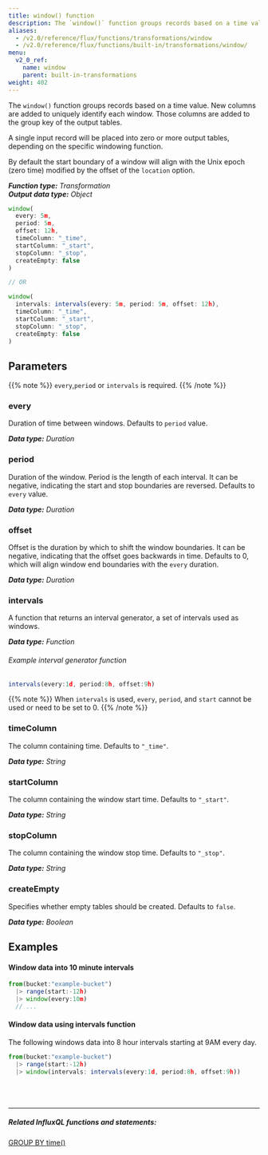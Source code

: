 ```yaml
---
title: window() function
description: The `window()` function groups records based on a time value.
aliases:
  - /v2.0/reference/flux/functions/transformations/window
  - /v2.0/reference/flux/functions/built-in/transformations/window/
menu:
  v2_0_ref:
    name: window
    parent: built-in-transformations
weight: 402
---
```


The `window()` function groups records based on a time value.
New columns are added to uniquely identify each window.
Those columns are added to the group key of the output tables.

A single input record will be placed into zero or more output tables, depending on the specific windowing function.

By default the start boundary of a window will align with the Unix epoch (zero time)
modified by the offset of the `location` option.

_**Function type:** Transformation_  
_**Output data type:** Object_

```js
window(
  every: 5m,
  period: 5m,
  offset: 12h,
  timeColumn: "_time",
  startColumn: "_start",
  stopColumn: "_stop",
  createEmpty: false
)

// OR

window(
  intervals: intervals(every: 5m, period: 5m, offset: 12h),
  timeColumn: "_time",
  startColumn: "_start",
  stopColumn: "_stop",
  createEmpty: false
)
```

## Parameters

{{% note %}}
`every`,`period` or `intervals` is required.
{{% /note %}}

### every
Duration of time between windows.
Defaults to `period` value.

_**Data type:** Duration_

### period
Duration of the window.
Period is the length of each interval.
It can be negative, indicating the start and stop boundaries are reversed.
Defaults to `every` value.

_**Data type:** Duration_

### offset
Offset is the duration by which to shift the window boundaries.
It can be negative, indicating that the offset goes backwards in time.
Defaults to 0, which will align window end boundaries with the `every` duration.

_**Data type:** Duration_

### intervals
A function that returns an interval generator, a set of intervals used as windows.

_**Data type:** Function_

###### Example interval generator function
```js
intervals(every:1d, period:8h, offset:9h)
```

{{% note %}}
When `intervals` is used, `every`, `period`, and `start` cannot be used or need to be set to 0.
{{% /note %}}

### timeColumn
The column containing time.
Defaults to `"_time"`.

_**Data type:** String_

### startColumn
The column containing the window start time.
Defaults to `"_start"`.

_**Data type:** String_

### stopColumn
The column containing the window stop time.
Defaults to `"_stop"`.

_**Data type:** String_

### createEmpty
Specifies whether empty tables should be created.
Defaults to `false`.

_**Data type:** Boolean_

## Examples

#### Window data into 10 minute intervals
```js
from(bucket:"example-bucket")
  |> range(start:-12h)
  |> window(every:10m)
  // ...
```

#### Window data using intervals function
The following windows data into 8 hour intervals starting at 9AM every day.
```js
from(bucket:"example-bucket")
  |> range(start:-12h)
  |> window(intervals: intervals(every:1d, period:8h, offset:9h))
```

<hr style="margin-top:4rem"/>

##### Related InfluxQL functions and statements:
[GROUP BY time()](https://docs.influxdata.com/influxdb/latest/query_language/data_exploration/#the-group-by-clause)
